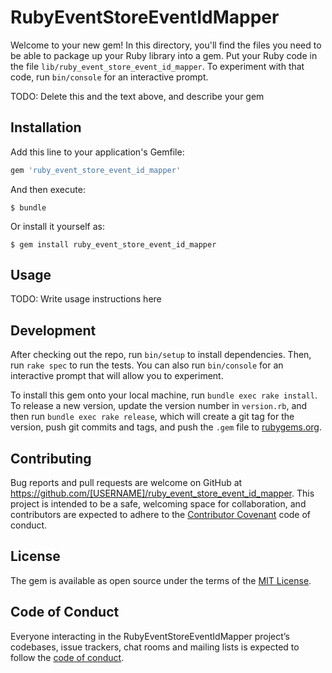 # RubyEventStoreEventIdMapper

Welcome to your new gem! In this directory, you'll find the files you need to be able to package up your Ruby library into a gem. Put your Ruby code in the file `lib/ruby_event_store_event_id_mapper`. To experiment with that code, run `bin/console` for an interactive prompt.

TODO: Delete this and the text above, and describe your gem

## Installation

Add this line to your application's Gemfile:

```ruby
gem 'ruby_event_store_event_id_mapper'
```

And then execute:

    $ bundle

Or install it yourself as:

    $ gem install ruby_event_store_event_id_mapper

## Usage

TODO: Write usage instructions here

## Development

After checking out the repo, run `bin/setup` to install dependencies. Then, run `rake spec` to run the tests. You can also run `bin/console` for an interactive prompt that will allow you to experiment.

To install this gem onto your local machine, run `bundle exec rake install`. To release a new version, update the version number in `version.rb`, and then run `bundle exec rake release`, which will create a git tag for the version, push git commits and tags, and push the `.gem` file to [rubygems.org](https://rubygems.org).

## Contributing

Bug reports and pull requests are welcome on GitHub at https://github.com/[USERNAME]/ruby_event_store_event_id_mapper. This project is intended to be a safe, welcoming space for collaboration, and contributors are expected to adhere to the [Contributor Covenant](http://contributor-covenant.org) code of conduct.

## License

The gem is available as open source under the terms of the [MIT License](https://opensource.org/licenses/MIT).

## Code of Conduct

Everyone interacting in the RubyEventStoreEventIdMapper project’s codebases, issue trackers, chat rooms and mailing lists is expected to follow the [code of conduct](https://github.com/[USERNAME]/ruby_event_store_event_id_mapper/blob/master/CODE_OF_CONDUCT.md).
